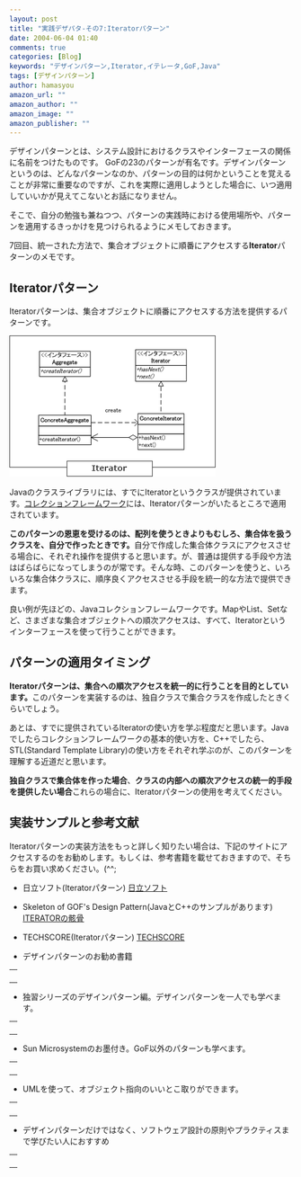 ```yaml
---
layout: post
title: "実践デザパタ-その7:Iteratorパターン"
date: 2004-06-04 01:40
comments: true
categories: [Blog]
keywords: "デザインパターン,Iterator,イテレータ,GoF,Java"
tags: [デザインパターン]
author: hamasyou
amazon_url: ""
amazon_author: ""
amazon_image: ""
amazon_publisher: ""
---
```


デザインパターンとは、システム設計におけるクラスやインターフェースの関係に名前をつけたものです。
GoFの23のパターンが有名です。デザインパターンというのは、どんなパターンなのか、パターンの目的は何かということを覚えることが非常に重要なのですが、これを実際に適用しようとした場合に、いつ適用していいかが見えてこないとお話になりません。

そこで、自分の勉強も兼ねつつ、パターンの実践時における使用場所や、パターンを適用するきっかけを見つけられるようにメモしておきます。

7回目、統一された方法で、集合オブジェクトに順番にアクセスする<b>Iterator</b>パターンのメモです。


<!-- more -->

<h2>Iteratorパターン</h2>

<p class="option">Iteratorパターンは、集合オブジェクトに順番にアクセスする方法を提供するパターンです。</p>

<img src="/images/design_pattern/iterator.gif" alt="Iteratorのクラス図" />

Javaのクラスライブラリには、すでにIteratorというクラスが提供されています。<a href="http://msugai.fc2web.com/java/collection/CollectionsTips.html" rel="external nofollow">コレクションフレームワーク</a>には、Iteratorパターンがいたるところで適用されています。

<b>このパターンの恩恵を受けるのは、配列を使うときよりもむしろ、集合体を扱うクラスを、自分で作ったときです。</b>自分で作成した集合体クラスにアクセスさせる場合に、それぞれ操作を提供すると思います。が、普通は提供する手段や方法はばらばらになってしまうのが常です。そんな時、このパターンを使うと、いろいろな集合体クラスに、順序良くアクセスさせる手段を統一的な方法で提供できます。

良い例が先ほどの、Javaコレクションフレームワークです。MapやList、Setなど、さまざまな集合オブジェクトへの順次アクセスは、すべて、Iteratorというインターフェースを使って行うことができます。

<h2>パターンの適用タイミング</h2>

<b>Iteratorパターンは、集合への順次アクセスを統一的に行うことを目的としています。</b>このパターンを実装するのは、独自クラスで集合クラスを作成したときくらいでしょう。

あとは、すでに提供されているIteratorの使い方を学ぶ程度だと思います。Javaでしたらコレクションフレームワークの基本的使い方を、C++でしたら、STL(Standard Template Library)の使い方をそれぞれ学ぶのが、このパターンを理解する近道だと思います。

<strong>独自クラスで集合体を作った場合</strong>、<strong>クラスの内部への順次アクセスの統一的手段を提供したい場合</strong>これらの場合に、Iteratorパターンの使用を考えてください。

<h2>実装サンプルと参考文献</h2>Iteratorパターンの実装方法をもっと詳しく知りたい場合は、下記のサイトにアクセスするのをお勧めします。もしくは、参考書籍を載せておきますので、そちらをお買い求めください。(^^;

+ 日立ソフト(Iteratorパターン)
<a href="http://www.dmz.hitachi-sk.co.jp/Java/Tech/pattern/gof/iterator.html" rel="external nofollow">日立ソフト</a>

+ Skeleton of GOF's Design Pattern(JavaとC++のサンプルがあります)
<a href="http://www002.upp.so-net.ne.jp/ys_oota/mdp/Iterator/index.htm" rel="external nofollow">ITERATORの骸骨</a>

+ TECHSCORE(Iteratorパターン)
<a href="http://www.techscore.com/tech/DesignPattern/Iterator.html" rel="external nofollow">TECHSCORE</a>

+ デザインパターンのお勧め書籍
<div class="rakuten"><table border="0" cellpadding="5" width="400"><tr><td valign="top"><a href="http://www.amazon.co.jp/exec/obidos/ASIN/4797327030/sorehabooks-22/" rel="external nofollow"></a><br /></td></tr></table>
</div>

+ 独習シリーズのデザインパターン編。デザインパターンを一人でも学べます。
<div class="rakuten"><table border="0" cellpadding="5" width="400"><tr><td valign="top"><a href="http://www.amazon.co.jp/exec/obidos/ASIN/4798104450/sorehabooks-22/" rel="external nofollow"></a><br /></td></tr></table>
</div>

+ Sun Microsystemのお墨付き。GoF以外のパターンも学べます。
<div class="rakuten"><table border="0" cellpadding="5" width="400"><tr><td valign="top"><a href="http://www.amazon.co.jp/exec/obidos/ASIN/4756141552/sorehabooks-22/" rel="external nofollow"></a><br /></td></tr></table>
</div>

+ UMLを使って、オブジェクト指向のいいとこ取りができます。
<div class="rakuten"><table border="0" cellpadding="5" width="400"><tr><td valign="top"><a href="http://www.amazon.co.jp/exec/obidos/ASIN/4774116882/sorehabooks-22/" rel="external nofollow"></a><br /></td></tr></table>
</div>

+ デザインパターンだけではなく、ソフトウェア設計の原則やプラクティスまで学びたい人におすすめ
<div class="rakuten"><table border="0" cellpadding="5" width="400"><tr><td valign="top"><a href="http://www.amazon.co.jp/exec/obidos/ASIN/4797323361/sorehabooks-22/" rel="external nofollow"></a><br /></td></tr></table>
</div>





